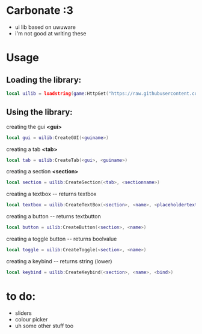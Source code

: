 
# Carbonate :3
 - ui lib based on uwuware
 - i'm not good at writing these

# Usage
## Loading the library:
```lua
local uilib = loadstring(game:HttpGet("https://raw.githubusercontent.com/kedachii/uilib/main/library.lua", true))()
```
## Using the library:
creating the gui **\<gui>**
```lua
local gui = uilib:CreateGUI(<guiname>)
```

creating a tab  **\<tab>**
```lua
local tab = uilib:CreateTab(<gui>, <guiname>)
```

creating a section **\<section>**
```lua
local section = uilib:CreateSection(<tab>, <sectionname>)
```

creating a textbox -- returns textbox
```lua
local textbox = uilib:CreateTextBox(<section>, <name>, <placeholdertext>)
```

creating a button  -- returns textbutton
```lua
local button = uilib:CreateButton(<section>, <name>)
```

creating a toggle button  -- returns boolvalue
```lua
local toggle = uilib:CreateToggle(<section>, <name>)
```

creating a keybind -- returns string (lower)
```lua
local keybind = uilib:CreateKeybind(<section>, <name>, <bind>)
```

# to do:
 - sliders
 - colour picker
 - uh some other stuff too



